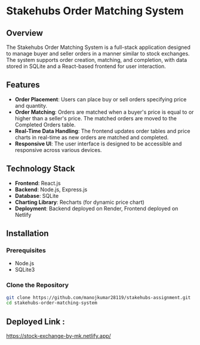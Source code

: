 # Stakehubs Order Matching System

## Overview

The Stakehubs Order Matching System is a full-stack application designed to manage buyer and seller orders in a manner similar to stock exchanges. The system supports order creation, matching, and completion, with data stored in SQLite and a React-based frontend for user interaction.

## Features

- **Order Placement**: Users can place buy or sell orders specifying price and quantity.
- **Order Matching**: Orders are matched when a buyer's price is equal to or higher than a seller's price. The matched orders are moved to the Completed Orders table.
- **Real-Time Data Handling**: The frontend updates order tables and price charts in real-time as new orders are matched and completed.
- **Responsive UI**: The user interface is designed to be accessible and responsive across various devices.

## Technology Stack

- **Frontend**: React.js
- **Backend**: Node.js, Express.js
- **Database**: SQLite
- **Charting Library**: Recharts (for dynamic price chart)
- **Deployment**: Backend deployed on Render, Frontend deployed on Netlify

## Installation

### Prerequisites

- Node.js
- SQLite3

### Clone the Repository

```bash
git clone https://github.com/manojkumar28119/stakehubs-assignment.git
cd stakehubs-order-matching-system

```
## Deployed Link :
https://stock-exchange-by-mk.netlify.app/
